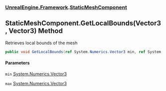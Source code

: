 ### [UnrealEngine.Framework](UnrealEngine_Framework.md 'UnrealEngine.Framework').[StaticMeshComponent](StaticMeshComponent.md 'UnrealEngine.Framework.StaticMeshComponent')
## StaticMeshComponent.GetLocalBounds(Vector3, Vector3) Method
Retrieves local bounds of the mesh  
```csharp
public void GetLocalBounds(ref System.Numerics.Vector3 min, ref System.Numerics.Vector3 max);
```
#### Parameters
<a name='UnrealEngine_Framework_StaticMeshComponent_GetLocalBounds(System_Numerics_Vector3_System_Numerics_Vector3)_min'></a>
`min` [System.Numerics.Vector3](https://docs.microsoft.com/en-us/dotnet/api/System.Numerics.Vector3 'System.Numerics.Vector3')  
  
<a name='UnrealEngine_Framework_StaticMeshComponent_GetLocalBounds(System_Numerics_Vector3_System_Numerics_Vector3)_max'></a>
`max` [System.Numerics.Vector3](https://docs.microsoft.com/en-us/dotnet/api/System.Numerics.Vector3 'System.Numerics.Vector3')  
  
